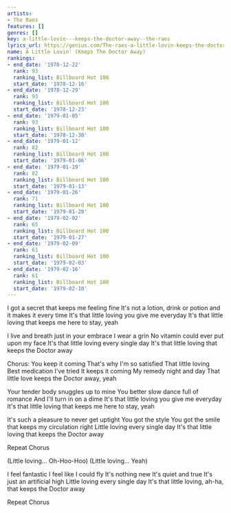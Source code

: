 ```yaml
---
artists:
- The Raes
features: []
genres: []
key: a-little-lovin---keeps-the-doctor-away--the-raes
lyrics_url: https://genius.com/The-raes-a-little-lovin-keeps-the-doctor-away-lyrics
name: A Little Lovin' (Keeps The Doctor Away)
rankings:
- end_date: '1978-12-22'
  rank: 93
  ranking_list: Billboard Hot 100
  start_date: '1978-12-16'
- end_date: '1978-12-29'
  rank: 93
  ranking_list: Billboard Hot 100
  start_date: '1978-12-23'
- end_date: '1979-01-05'
  rank: 93
  ranking_list: Billboard Hot 100
  start_date: '1978-12-30'
- end_date: '1979-01-12'
  rank: 82
  ranking_list: Billboard Hot 100
  start_date: '1979-01-06'
- end_date: '1979-01-19'
  rank: 82
  ranking_list: Billboard Hot 100
  start_date: '1979-01-13'
- end_date: '1979-01-26'
  rank: 71
  ranking_list: Billboard Hot 100
  start_date: '1979-01-20'
- end_date: '1979-02-02'
  rank: 65
  ranking_list: Billboard Hot 100
  start_date: '1979-01-27'
- end_date: '1979-02-09'
  rank: 61
  ranking_list: Billboard Hot 100
  start_date: '1979-02-03'
- end_date: '1979-02-16'
  rank: 61
  ranking_list: Billboard Hot 100
  start_date: '1979-02-10'
---
```

I got a secret that keeps me feeling fine
It's not a lotion, drink or potion and it makes it every time
It's that little loving you give me everyday
It's that little loving that keeps me here to stay, yeah

I live and breath just in your embrace
I wear a grin
No vitamin could ever put upon my face
It's that little loving every single day
It's that little loving that keeps the Doctor away

Chorus:
You keep it coming
That's why I'm so satisfied
That little loving
Best medication I've tried
It keeps it coming
My remedy night and day
That little love keeps the Doctor away, yeah

Your tender body snuggles up to mine
You better slow dance full of romance
And I'll turn in on a dime
It's that little loving you give me everyday
It's that little loving that keeps me here to stay, yeah

It's such a pleasure to never get uptight
You got the style
You got the smile that keeps my circulation right
Little loving every single day
It's that little loving that keeps the Doctor away

Repeat Chorus



(Little loving... Oh-Hoo-Hoo)
(Little loving... Yeah)

I feel fantastic
I feel like I could fly
It's nothing new
It's quiet and true
It's just an artificial high
Little loving every single day
It's that little loving, ah-ha, that keeps the Doctor away

Repeat Chorus
